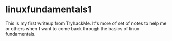 # linuxfundamentals1
This is my first writeup from TryhackMe. It's more of set of notes to help me or others when I want to come back through the basics of linux fundamentals.
